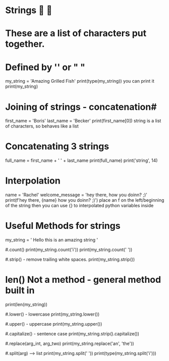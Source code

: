 # Strings :taco: :snail:
# These are a list of characters put together.
# Defined by '' or " "

  my_string = 'Amazing Grilled Fish' print(type(my_string))
you can print it
  print(my_string)

# Joining of strings - concatenation#
  first_name = 'Boris'
  last_name = 'Becker'
  print(first_name[0])
string is a list of characters, so behaves like a list

# Concatenating 3 strings
  full_name = first_name + ' ' + last_name
  print(full_name)
  print('string', 14)

# Interpolation
  name = 'Rachel'
  welcome_message = 'hey there, how you doinn? ;)'
  print(f'hey there, {name} how you doinn? ;)')
place an f on the left/beginning of the string
then you can use {} to interpolated python variables inside

# Useful Methods for strings
  my_string = '  Hello this is an amazing string    '

#.count()
  print(my_string.count('i'))
  print(my_string.count(' '))

#.strip() - remove trailing white spaces.
  print(my_string.strip())

# len() Not a method - general method built in
  print(len(my_string))

#.lower() - lowercase
  print(my_string.lower())

#.upper() - uppercase
  print(my_string.upper())

#.capitalize() - sentence case
  print(my_string.strip().capitalize())

#.replace(arg_int, arg_two)
  print(my_string.replace('an', 'the'))

#.split(arg) --> list
  print(my_string.split(' '))
  print(type(my_string.split('i')))
